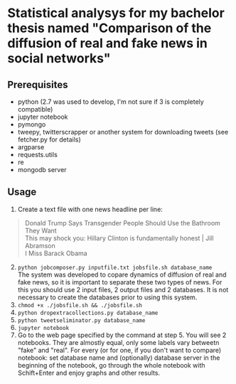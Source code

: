 # Statistical analysys for my bachelor thesis named "Comparison of the diffusion of real and fake news in social networks"

## Prerequisites
- python (2.7 was used to develop, I'm not sure if 3 is completely compatible)
- jupyter notebook
- pymongo
- tweepy, twitterscrapper or another system for downloading tweets (see fetcher.py for details)
- argparse
- requests.utils
- re
- mongodb server

## Usage
1. Create a text file with one news headline per line:

>Donald Trump Says Transgender People Should Use the Bathroom They Want  
></Donald>This may shock you: Hillary Clinton is fundamentally honest | Jill Abramson  
>I Miss Barack Obama  

2. `python jobcomposer.py inputfile.txt jobsfile.sh database_name`  
The system was developed to copare dynamics of diffusion of real and fake news, so it is important to separate these two types of news. For this you should use 2 input files, 2 output files and 2 databases. It is not necessary to create the databases prior to using this system.
3. `chmod +x ./jobsfile.sh && ./jobsfile.sh`
4. `python dropextracollections.py database_name`
5. `python tweetseliminator.py database_name`
6. `jupyter notebook`
7. Go to the web page specified by the command at step 5. You will see 2 notebooks. They are almostly equal, only some labels vary betweetn "fake" and "real". For every (or for one, if you don't want to compare) notebook: set database name and (optionally) database server in the beginning of the notebook, go through the whole notebook with Schift+Enter and enjoy graphs and other results.



